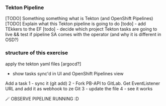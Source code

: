 ### Tekton Pipeline 
[TODO] Something something what is Tekton (and OpenShift Pipelines)
[TODO] Explain what this Tekton pipeline is going to do
[todo] - add TEkkers to the EF
[todo] - decide which project Tekton tasks are going to live && test if pipeline SA comes with the operator (and why it is different in OSD?)

### structure of this exercise
apply the tekton yaml files [argocd?]
- show tasks sync'd in UI and OpenShift Pipelines view 

Add a task
1 - sync it (git add) 
2 - Fork PB-API to GitLab. Get EventListener URL and add it as webhook to ze Git
3 - update the file
4 - see it works



🪄 OBSERVE PIPELINE RUNNING :D 

